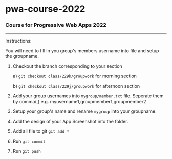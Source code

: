 # pwa-course-2022
### Course for Progressive Web Apps 2022

---------------------------
Instructions:

You will need to fill in you group's members username into file and setup the groupname.

1. Checkout the branch corresponding to your section

    a) `git checkout class/229k/groupwork` for morning section 

    b) `git checkout class/229j/groupwork` for afternoon section

2. Add your group usernames into `mygroup/member.txt` file. Seperate them by comma(,) e.g. myusername1,groupmember1,groupmember2

3. Setup your group's name and rename `mygroup` into your groupname.

4. Add the design of your App Screenshot into the folder.

5. Add all file to git `git add *`

5. Run `git commit`

6. Run `git push`